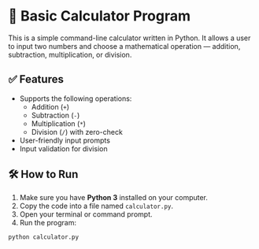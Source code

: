 # 🧮 Basic Calculator Program

This is a simple command-line calculator written in Python. It allows a user to input two numbers and choose a mathematical operation — addition, subtraction, multiplication, or division.

## ✅ Features

- Supports the following operations:
  - Addition (`+`)
  - Subtraction (`-`)
  - Multiplication (`*`)
  - Division (`/`) with zero-check
- User-friendly input prompts
- Input validation for division

## 🛠️ How to Run

1. Make sure you have **Python 3** installed on your computer.
2. Copy the code into a file named `calculator.py`.
3. Open your terminal or command prompt.
4. Run the program:

```bash
python calculator.py
